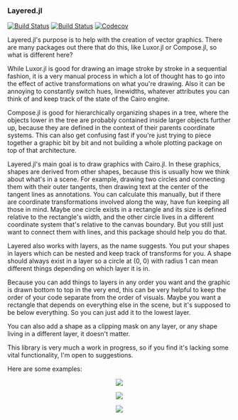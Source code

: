 ### Layered.jl

[![Build Status](https://travis-ci.com/jkrumbiegel/Layered.jl.svg?branch=master)](https://travis-ci.com/jkrumbiegel/Layered.jl)
[![Build Status](https://ci.appveyor.com/api/projects/status/github/jkrumbiegel/Layered.jl?svg=true)](https://ci.appveyor.com/project/jkrumbiegel/Layered-jl)
[![Codecov](https://codecov.io/gh/jkrumbiegel/Layered.jl/branch/master/graph/badge.svg)](https://codecov.io/gh/jkrumbiegel/Layered.jl)

Layered.jl's purpose is to help with the creation of vector graphics.
There are many packages out there that do this, like Luxor.jl or Compose.jl, so
what is different here?

While Luxor.jl is good for drawing an image stroke by stroke in a sequential
fashion, it is a very manual process in which a lot of thought has to go into the
effect of active transformations on what you're drawing. Also it can be annoying
to constantly switch hues, linewidths, whatever attributes you can think of and
keep track of the state of the Cairo engine.

Compose.jl is good for hierarchically organizing shapes in a tree, where the objects
lower in the tree are probably contained inside larger objects further up, because
they are defined in the context of their parents coordinate systems. This can also
get confusing fast if you're just trying to piece together a graphic bit by
bit and not building a whole plotting package on top of that architecture.

Layered.jl's main goal is to draw graphics with Cairo.jl.
In these graphics, shapes are derived from other shapes, because this is usually how we think about what's in a scene.
For example, drawing two circles and connecting them with their outer tangents, then drawing
text at the center of the tangent lines as annotations. You can calculate this manually,
but if there are coordinate transformations involved along the way, have fun keeping
all those in mind. Maybe one circle exists in a rectangle and its size is defined
relative to the rectangle's width, and the other circle lives in a different
coordinate system that's relative to the canvas boundary. But you still just want to
connect them with lines, and this package should help you do that.

Layered also works with layers, as the name suggests. You put your shapes in layers which
can be nested and keep track of transforms for you. A shape should always exist in a layer
so a circle at (0, 0) with radius 1 can mean different things depending on which layer
it is in.

Because you can add things to layers in any order you want and the graphic is drawn bottom to top in the very end, this can be very helpful to keep the order of your code separate from the
order of visuals. Maybe you want a rectangle that depends on everything else in the scene, but
it's supposed to be below everything. So you can just add it to the lowest layer.

You can also add a shape as a clipping mask on any layer, or any shape living in a different layer, it doesn't matter.

This library is very much a work in progress, so if you find it's lacking some vital functionality, I'm open to suggestions.

Here are some examples:

<p align="center">
  <a href="https://github.com/jkrumbiegel/Layered.jl/blob/master/examples/01_experimental_paradigm/experimental_paradigm.jl">
    <img src="https://raw.githubusercontent.com/jkrumbiegel/Layered.jl/master/examples/01_experimental_paradigm/example.svg?sanitize=true">
  </a>
</p>

<p align="center">
  <a href="https://github.com/jkrumbiegel/Layered.jl/blob/master/examples/02_gabor_patches/gabor_patches.jl">
    <img src="https://raw.githubusercontent.com/jkrumbiegel/Layered.jl/master/examples/02_gabor_patches/gabors.svg?sanitize=true">
  </a>
</p>

<p align="center">
  <a href="https://github.com/jkrumbiegel/Layered.jl/blob/master/examples/03_petals/petals.jl">
    <img src="https://raw.githubusercontent.com/jkrumbiegel/Layered.jl/master/examples/03_petals/petals.svg?sanitize=true">
  </a>
</p>
